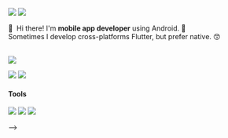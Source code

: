 <p>
  <a href="https://medium.com/@devsoupe" target="_blank"><img src="http://img.shields.io/badge/-Medium-12100E?style=flat&logo=medium"/></a>
  <a href="mailto:luvyum4e@gmail.com" target="_blank"><img src="https://img.shields.io/badge/luvyum4e@gmail.com-EA4335?style=flat-square&logo=Gmail&logoColor=white"/></a>
<!--   <a href="https://www.linkedin.com/in/cowkite/" target="_blank"><img src="https://img.shields.io/badge/SoyeonKim-0A66C2?style=flat-square&logo=Linkedin&logoColor=white"/></a>
  <a href="https://twitter.com/cowkite" target="_blank"><img src="https://img.shields.io/badge/cowkite-1DA1F2?style=flat-square&logo=Twitter&logoColor=white"/></a> -->
</p>

<p>
  👋&nbsp; Hi there! I'm <b>mobile app developer</b> using Android. 🚀<br/>
  Sometimes I develop cross-platforms Flutter, but prefer native. 😙<br/><br/>
<!--   I enjoy hiking, swimming, dive and surf. ⛰ 🏄<br/>
  I hope to develop every beautiful things. ✨ <br/><br/> -->
</p>

<!-- #### Platforms & Languages
<p>
  <img src="https://img.shields.io/badge/Android-3DDC84?style=flat-square&logo=Android&logoColor=white"/>
<!--   <img src="https://img.shields.io/badge/iOS-000000?style=flat-square&logo=iOS&logoColor=white"/> -->
<!--   <img src="https://img.shields.io/badge/ReactNative-61DAFB?style=flat-square&logo=React&logoColor=black"/> -->
  <img src="https://img.shields.io/badge/Flutter-02569B?style=flat-square&logo=Flutter&logoColor=white"/>
<!--   <img src="https://img.shields.io/badge/Cordova-E8E8E8?style=flat-square&logo=Apache%20Cordova&logoColor=black"/> -->
</p>
<p>
  <img src="https://img.shields.io/badge/Kotlin-0095D5?style=flat-square&logo=Kotlin&logoColor=white"/> 
<!--   <img src="https://img.shields.io/badge/Swift-FA7343?style=flat-square&logo=Swift&logoColor=white"/> -->
  <img src="https://img.shields.io/badge/Java-007396?style=flat-square&logo=Java&logoColor=white"/>
<!--   <img src="https://img.shields.io/badge/TypeScript-3178C6?style=flat-square&logo=TypeScript&logoColor=white"/> -->
</p>

#### Tools
<p>
  <img src="https://img.shields.io/badge/ReactiveX-B7178C?style=flat-square&logo=ReactiveX&logoColor=white"/>
  <img src="https://img.shields.io/badge/Firebase-FFCA28?style=flat-square&logo=Firebase&logoColor=black"/>
<!--   <img src="https://img.shields.io/badge/Realm-39477F?style=flat-square&logo=Realm&logoColor=white"/> -->
<!--   <img src="https://img.shields.io/badge/Bitrise-683D87?style=flat-square&logo=Bitrise&logoColor=white"/> -->
  <img src="https://img.shields.io/badge/Git-F05032?style=flat-square&logo=Git&logoColor=white"/>
</p> -->
